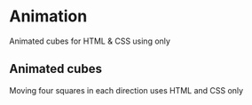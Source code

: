 # Animation
Animated cubes for HTML &amp; CSS using only
## Animated cubes
Moving four squares in each direction uses HTML and CSS only
